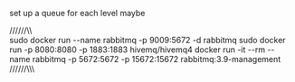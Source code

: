 


set up a queue for each level maybe 




                
//////\\\\\
sudo docker run --name rabbitmq -p 9009:5672 -d rabbitmq
sudo docker run -p 8080:8080 -p 1883:1883 hivemq/hivemq4
docker run -it --rm --name rabbitmq -p 5672:5672 -p 15672:15672 rabbitmq:3.9-management
//////\\\\\\
